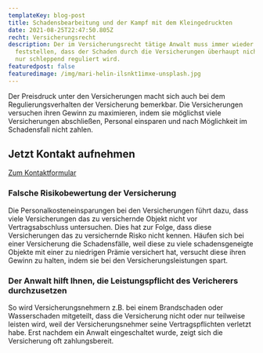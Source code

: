 ```yaml
---
templateKey: blog-post
title: Schadensbearbeitung und der Kampf mit dem Kleingedruckten
date: 2021-08-25T22:47:50.805Z
recht: Versicherungsrecht
description: Der im Versicherungsrecht tätige Anwalt muss immer wieder
  feststellen, dass der Schaden durch die Versicherungen überhaupt nicht oder
  nur schleppend reguliert wird.
featuredpost: false
featuredimage: /img/mari-helin-ilsnkt1imxe-unsplash.jpg
---
```

Der Preisdruck unter den Versicherungen macht sich auch bei dem Regulierungsverhalten der Versicherung bemerkbar. Die Versicherungen versuchen ihren Gewinn zu maximieren, indem sie möglichst viele Versicherungen abschließen, Personal einsparen und nach Möglichkeit im Schadensfall nicht zahlen.

<div class="bg-scnd container-fluid" style="margin-top:1rem;margin-bottom:1rem;"><div class="container"><div class="justify-content-center row"><div class="col-md-auto"><h2 style="text-align: right; width: fit-content;">Jetzt Kontakt aufnehmen</h2></div><div class="col-md-auto"><a href="https://rechtsklarheit.de/kontakt" class="btn btn-primary">Zum Kontaktformular</a></div></div></div></div>

### Falsche Risikobewertung der Versicherung

Die Personalkosteneinsparungen bei den Versicherungen führt dazu, dass viele Versicherungen das zu versichernde Objekt nicht vor Vertragsabschluss untersuchen. Dies hat zur Folge, dass diese Versicherungen das zu versichernde Risko nicht kennen. Häufen sich bei einer Versicherung die Schadensfälle, weil diese zu viele schadensgeneigte Objekte mit einer zu niedrigen Prämie versichert hat, versucht diese ihren Gewinn zu halten, indem sie bei den Versicherungsleistungen spart.

### Der Anwalt hilft Ihnen, die Leistungspflicht des Vericherers durchzusetzen

So wird Versicherungsnehmern z.B. bei einem Brandschaden oder Wasserschaden mitgeteilt, dass die Versicherung nicht oder nur teilweise leisten wird, weil der Versicherungsnehmer seine Vertragspflichten verletzt habe. Erst nachdem ein Anwalt eingeschaltet wurde, zeigt sich die Versicherung oft zahlungsbereit.